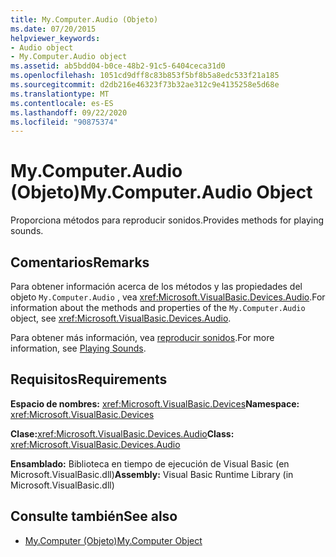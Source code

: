 ```yaml
---
title: My.Computer.Audio (Objeto)
ms.date: 07/20/2015
helpviewer_keywords:
- Audio object
- My.Computer.Audio object
ms.assetid: ab5bdd04-b0ce-48b2-91c5-6404ceca31d0
ms.openlocfilehash: 1051cd9dff8c83b853f5bf8b5a8edc533f21a185
ms.sourcegitcommit: d2db216e46323f73b32ae312c9e4135258e5d68e
ms.translationtype: MT
ms.contentlocale: es-ES
ms.lasthandoff: 09/22/2020
ms.locfileid: "90875374"
---
```

# <a name="mycomputeraudio-object"></a><span data-ttu-id="49214-102">My.Computer.Audio (Objeto)</span><span class="sxs-lookup"><span data-stu-id="49214-102">My.Computer.Audio Object</span></span>

<span data-ttu-id="49214-103">Proporciona métodos para reproducir sonidos.</span><span class="sxs-lookup"><span data-stu-id="49214-103">Provides methods for playing sounds.</span></span>  
  
## <a name="remarks"></a><span data-ttu-id="49214-104">Comentarios</span><span class="sxs-lookup"><span data-stu-id="49214-104">Remarks</span></span>  

 <span data-ttu-id="49214-105">Para obtener información acerca de los métodos y las propiedades del objeto `My.Computer.Audio` , vea <xref:Microsoft.VisualBasic.Devices.Audio>.</span><span class="sxs-lookup"><span data-stu-id="49214-105">For information about the methods and properties of the `My.Computer.Audio` object, see <xref:Microsoft.VisualBasic.Devices.Audio>.</span></span>  
  
 <span data-ttu-id="49214-106">Para obtener más información, vea [reproducir sonidos](../../developing-apps/programming/computer-resources/playing-sounds.md).</span><span class="sxs-lookup"><span data-stu-id="49214-106">For more information, see [Playing Sounds](../../developing-apps/programming/computer-resources/playing-sounds.md).</span></span>  
  
## <a name="requirements"></a><span data-ttu-id="49214-107">Requisitos</span><span class="sxs-lookup"><span data-stu-id="49214-107">Requirements</span></span>  

 <span data-ttu-id="49214-108">**Espacio de nombres:** <xref:Microsoft.VisualBasic.Devices></span><span class="sxs-lookup"><span data-stu-id="49214-108">**Namespace:** <xref:Microsoft.VisualBasic.Devices></span></span>  
  
 <span data-ttu-id="49214-109">**Clase:**<xref:Microsoft.VisualBasic.Devices.Audio></span><span class="sxs-lookup"><span data-stu-id="49214-109">**Class:** <xref:Microsoft.VisualBasic.Devices.Audio></span></span>  
  
 <span data-ttu-id="49214-110">**Ensamblado:** Biblioteca en tiempo de ejecución de Visual Basic (en Microsoft.VisualBasic.dll)</span><span class="sxs-lookup"><span data-stu-id="49214-110">**Assembly:** Visual Basic Runtime Library (in Microsoft.VisualBasic.dll)</span></span>  
  
## <a name="see-also"></a><span data-ttu-id="49214-111">Consulte también</span><span class="sxs-lookup"><span data-stu-id="49214-111">See also</span></span>

- [<span data-ttu-id="49214-112">My.Computer (Objeto)</span><span class="sxs-lookup"><span data-stu-id="49214-112">My.Computer Object</span></span>](my-computer-object.md)
